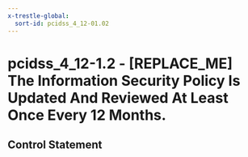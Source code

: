 ```yaml
---
x-trestle-global:
  sort-id: pcidss_4_12-01.02
---
```


# pcidss_4_12-1.2 - \[REPLACE_ME\] The Information Security Policy Is Updated And Reviewed At Least Once Every 12 Months.

## Control Statement
